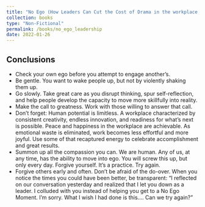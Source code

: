 ```yaml
---
title: "No Ego (How Leaders Can Cut the Cost of Drama in the workplace, End Entitlement, and Drive Big Results)"
collection: books
type: "Non-Fictional"
permalink: /books/no_ego_leadership
date: 2022-01-26
---
```


## Conclusions

- Check your own ego before you attempt to engage another’s. 
- Be gentle. You want to wake people up, but not by violently shaking them up. 
- Go slowly. Take great care as you disrupt thinking, spur self-reflection, and help people develop the capacity to move more skillfully into reality.
- Make the call to greatness. Work with those willing to answer that call. 
- Don’t forget: Human potential is limitless. A workplace characterized by consistent creativity, endless innovation, and readiness for what’s next is possible. Peace and happiness in the workplace are achievable. As emotional waste is eliminated, work becomes less effortful and more joyful. Use some of that recaptured energy to celebrate accomplishment and great results. 
- Summon up all the compassion you can. We are human. Any of us, at any time, has the ability to move into ego. You will screw this up, but only every day. Forgive yourself. It’s a practice. Try again. 
- Forgive others early and often. Don’t be afraid of the do-over. When you notice the times you could have been better, be transparent: “I reflected on our conversation yesterday and realized that I let you down as a leader. I colluded with you instead of helping you get to a No Ego Moment. I’m sorry. What I wish I had done is this.… Can we try again?”




